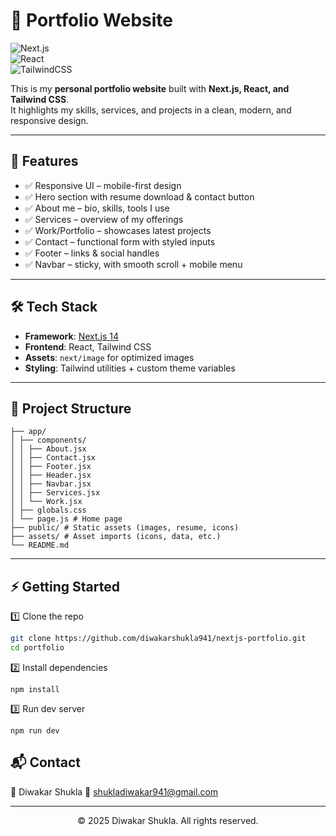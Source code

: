 # 🚀 Portfolio Website  

![Next.js](https://img.shields.io/badge/Next.js-14-black?logo=nextdotjs)  
![React](https://img.shields.io/badge/React-18-61DAFB?logo=react&logoColor=white)  
![TailwindCSS](https://img.shields.io/badge/Tailwind_CSS-3-38B2AC?logo=tailwindcss&logoColor=white)  

This is my **personal portfolio website** built with **Next.js, React, and Tailwind CSS**.  
It highlights my skills, services, and projects in a clean, modern, and responsive design.  

---

## 📌 Features  

- ✅ Responsive UI – mobile-first design  
- ✅ Hero section with resume download & contact button  
- ✅ About me – bio, skills, tools I use  
- ✅ Services – overview of my offerings  
- ✅ Work/Portfolio – showcases latest projects  
- ✅ Contact – functional form with styled inputs  
- ✅ Footer – links & social handles  
- ✅ Navbar – sticky, with smooth scroll + mobile menu  

---

## 🛠️ Tech Stack  

- **Framework**: [Next.js 14](https://nextjs.org/)  
- **Frontend**: React, Tailwind CSS  
- **Assets**: `next/image` for optimized images  
- **Styling**: Tailwind utilities + custom theme variables  

---


## 📂 Project Structure   
```
├── app/
│ ├── components/
│ │ ├── About.jsx
│ │ ├── Contact.jsx
│ │ ├── Footer.jsx
│ │ ├── Header.jsx
│ │ ├── Navbar.jsx
│ │ ├── Services.jsx
│ │ └── Work.jsx
│ ├── globals.css
│ └── page.js # Home page
├── public/ # Static assets (images, resume, icons)
├── assets/ # Asset imports (icons, data, etc.)
└── README.md
```


---

## ⚡ Getting Started  

1️⃣ Clone the repo  
```bash
git clone https://github.com/diwakarshukla941/nextjs-portfolio.git
cd portfolio
```
2️⃣ Install dependencies
```
npm install
```
3️⃣ Run dev server
```
npm run dev
```

## 📬 Contact

👤 Diwakar Shukla
📧 shukladiwakar941@gmail.com


---
<p align="center">© 2025 Diwakar Shukla. All rights reserved.</p>



